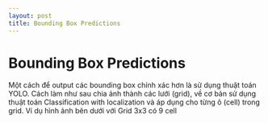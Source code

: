 ```yaml
---
layout: post
title: Bounding Box Predictions
---
```


# Bounding Box Predictions

Một cách để output các bounding box chính xác hơn là sử dụng thuật toán YOLO.
Cách làm như sau chia ảnh thành các lưới (grid), về cơ bản sử dụng thuật toán Classification with localization và áp dụng cho từng ô (cell) trong grid.
Ví dụ hình ảnh bên dưới với Grid 3x3 có 9 cell
